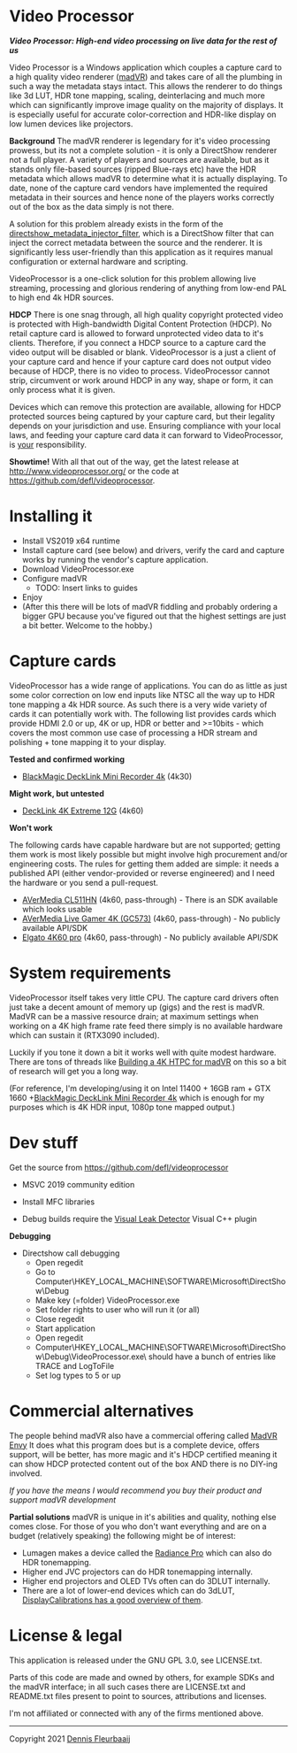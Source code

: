 Video Processor
===============

***Video Processor: High-end video processing on live data for the rest of us***

Video Processor is a Windows application which couples a capture card to a high quality video renderer ([madVR](http://madvr.com/)) and takes care of all the plumbing in such a way the metadata stays intact. This allows the renderer to do things like 3d LUT, HDR tone mapping, scaling, deinterlacing and much more which can significantly improve image quality on the majority of displays. It is especially useful for accurate color-correction and HDR-like display on low lumen devices like projectors.

**Background**
The madVR renderer is legendary for it's video processing prowess, but its not a complete solution - it is only  a DirectShow renderer not a full player. A variety of players and sources are available, but as it stands only file-based sources (ripped Blue-rays etc) have the HDR metadata which allows madVR to determine what it is actually displaying. To date, none of the capture card vendors have implemented the required metadata in their sources and hence none of the players works correctly out of the box as the data simply is not there.

A solution for this problem already exists in the form of the [directshow_metadata_injector_filter](https://github.com/defl/directshow_metadata_injector_filter), which is a DirectShow filter that can inject the correct metadata between the source and the renderer. It is significantly less user-friendly than this application as it requires manual configuration or external hardware and scripting. 

VideoProcessor is a one-click solution for this problem allowing live streaming, processing and glorious rendering of anything from low-end PAL to high end 4k HDR sources.

**HDCP**
There is one snag through, all high quality copyright protected video is protected with High-bandwidth Digital Content Protection (HDCP). No retail capture card is allowed to forward unprotected video data to it's clients. Therefore, if you connect a HDCP source to a capture card the video output will be disabled or blank. VideoProcessor is a just a client of your capture card and hence if your capture card does not output video because of HDCP, there is no video to process. VideoProcessor cannot strip, circumvent or work around HDCP in any way, shape or form, it can only process what it is given.

Devices which can remove this protection are available, allowing for HDCP protected sources being captured by your capture card, but their legality depends on your jurisdiction and use. Ensuring compliance with your local laws, and feeding your capture card data it can forward to VideoProcessor, is <u>your</u> responsibility. 

**Showtime!**
With all that out of the way, get the latest release at http://www.videoprocessor.org/ or the code at https://github.com/defl/videoprocessor.



# Installing it

- Install VS2019 x64 runtime
- Install capture card (see below) and drivers, verify the card and capture works by running the vendor's capture application.
- Download VideoProcessor.exe 
- Configure madVR
  - TODO: Insert links to guides
- Enjoy
- (After this there will be lots of madVR fiddling and probably ordering a bigger GPU because you've figured out that the highest settings are just a bit better. Welcome to the hobby.)



# Capture cards

VideoProcessor has a wide range of applications. You can do as little as just some color correction on low end inputs like NTSC all the way up to HDR tone mapping a 4k HDR source. As such there is a very wide variety of cards it can potentially work with. The following list provides cards which provide HDMI 2.0 or up, 4K or up, HDR or better and >=10bits - which covers the most common use case of processing a HDR stream and polishing + tone mapping it to your display.

**Tested and confirmed working**

 * [BlackMagic DeckLink Mini Recorder 4k](https://www.blackmagicdesign.com/nl/products/decklink/techspecs/W-DLK-33) (4k30)

**Might work, but untested**

- [DeckLink 4K Extreme 12G](https://www.blackmagicdesign.com/nl/products/decklink/techspecs/W-DLK-25) (4k60)

**Won't work**

The following cards have capable hardware but are not supported; getting them work is most likely possible but might involve high procurement and/or engineering costs. The rules for getting them added are simple: it needs a published API (either vendor-provided or reverse engineered) and I need the hardware or you send a pull-request.

- [AVerMedia CL511HN](https://www.avermedia.com/professional/product/cl511hn/overview) (4k60, pass-through) - There is an SDK available which looks usable
- [AVerMedia Live Gamer 4K (GC573)](https://www.avermedia.com/us/product-detail/GC573) (4k60, pass-through) - No publicly available API/SDK
- [Elgato 4K60 pro](https://www.elgato.com/en/game-capture-4k60-pro) (4k60, pass-through) - No publicly available API/SDK



# System requirements

VideoProcessor itself takes very little CPU. The capture card drivers often just take a decent amount of memory up (gigs) and the rest is madVR. MadVR can be a massive resource drain; at maximum settings when working on a 4K high frame rate feed there simply is no available hardware which can sustain it (RTX3090 included).

Luckily if you tone it down a bit it works well with quite modest hardware. There are tons of threads like [Building a 4K HTPC for madVR](https://www.avsforum.com/threads/guide-building-a-4k-htpc-for-madvr.2364113/) on this so a bit of research will get you a long way.

(For reference, I'm developing/using it on Intel 11400 + 16GB ram + GTX 1660 +[BlackMagic DeckLink Mini Recorder 4k](https://www.blackmagicdesign.com/nl/products/decklink/techspecs/W-DLK-33)  which is enough for my purposes which is 4K HDR input, 1080p tone mapped output.)



# Dev stuff

Get the source from https://github.com/defl/videoprocessor

 * MSVC 2019 community edition

 * Install MFC libraries

 * Debug builds require the [Visual Leak Detector](https://kinddragon.github.io/vld/) Visual C++ plugin

   

**Debugging**

 * Directshow call debugging
    * Open regedit
    * Go to Computer\HKEY_LOCAL_MACHINE\SOFTWARE\Microsoft\DirectShow\Debug
    * Make key (=folder) VideoProcessor.exe
    * Set folder rights to user who will run it (or all)
    * Close regedit
    * Start application
    * Open regedit
    * Computer\HKEY_LOCAL_MACHINE\SOFTWARE\Microsoft\DirectShow\Debug\VideoProcessor.exe\ should have a bunch of entries like TRACE and LogToFile
    * Set log types to 5 or up

# Commercial alternatives

The people behind madVR also have a commercial offering called [MadVR Envy](https://madvrenvy.com/) It does what this program does but is a complete device, offers support, will be better, has more magic and it's HDCP certified meaning it can show HDCP protected content out of the box AND there is no DIY-ing involved. 

*If you have the means I would recommend you buy their product and support madVR development*

**Partial solutions**
madVR is unique in it's abilities and quality, nothing else comes close. For those of you who don't want everything and are on a budget (relatively speaking) the following might be of interest:

- Lumagen makes a device called the [Radiance Pro](http://www.lumagen.com/testindex.php?module=radiancepro_details) which can also do HDR tonemapping.
- Higher end JVC projectors can do HDR tonemapping internally.
- Higher end projectors and OLED TVs often can do 3DLUT internally.
- There are a lot of lower-end devices which can do 3dLUT, [DisplayCalibrations has a good overview of them](https://displaycalibrations.com/lut_boxes_comparisons.html).



# License & legal

This application is released under the GNU GPL 3.0, see LICENSE.txt. 

Parts of this code are made and owned by others, for example SDKs and the madVR interface; in all such cases there are LICENSE.txt and README.txt files present to point to sources, attributions and licenses.

I'm not affiliated or connected with any of the firms mentioned above. 



------

 Copyright 2021 [Dennis Fleurbaaij](mailto:mail@dennisfleurbaaij.com)



